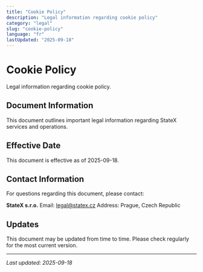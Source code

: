```yaml
---
title: "Cookie Policy"
description: "Legal information regarding cookie policy"
category: "legal"
slug: "cookie-policy"
language: "fr"
lastUpdated: "2025-09-18"
---
```


# Cookie Policy

Legal information regarding cookie policy.

## Document Information

This document outlines important legal information regarding StateX services and operations.

## Effective Date

This document is effective as of 2025-09-18.

## Contact Information

For questions regarding this document, please contact:

**StateX s.r.o.**
Email: legal@statex.cz
Address: Prague, Czech Republic

## Updates

This document may be updated from time to time. Please check regularly for the most current version.

---

*Last updated: 2025-09-18*